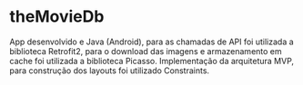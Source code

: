 # theMovieDb
App desenvolvido e Java (Android),  para as chamadas de API foi utilizada a biblioteca Retrofit2, para o download das imagens e armazenamento em cache foi utilizada a biblioteca Picasso.  Implementação da arquitetura MVP, para construção dos layouts foi utilizado Constraints. 
